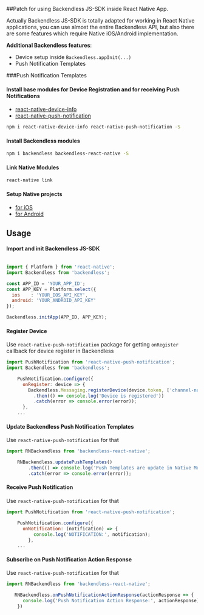 ##Patch for using Backendless JS-SDK inside React Native App.

Actually Backendless JS-SDK is totally adapted for working in React Native applications, 
you can use almost the entire Backendless API, 
but also there are some features which require Native iOS/Android implementation.

__Additional Backendless features__:
- Device setup inside `Backendless.appInit(...)`
- Push Notification Templates

###Push Notification Templates

#### Install base modules for Device Registration and for receiving Push Notifications
- [react-native-device-info](https://www.npmjs.com/package/react-native-device-info)  
- [react-native-push-notification](https://www.npmjs.com/package/react-native-push-notification)

````bash
npm i react-native-device-info react-native-push-notification -S
````
 
#### Install Backendless modules
````bash
npm i backendless backendless-react-native -S
````

#### Link Native Modules
````bash
react-native link
````

#### Setup Native projects
- [for iOS](./doc/ios/guide.md)
- [for Android](./doc/ios/guide.md)

## Usage

#### Import and init Backendless JS-SDK 

```javascript

import { Platform } from 'react-native';
import Backendless from 'backendless';

const APP_ID = 'YOUR_APP_ID';
const APP_KEY = Platform.select({
  ios    : 'YOUR_IOS_API_KEY',
  android: 'YOUR_ANDROID_API_KEY'
});

Backendless.initApp(APP_ID, APP_KEY);
```

#### Register Device
Use `react-native-push-notification` package for getting `onRegister` callback for device register in Backendless
```javascript
import PushNotification from 'react-native-push-notification';
import Backendless from 'backendless';

    PushNotification.configure({
      onRegister: device => {
        Backendless.Messaging.registerDevice(device.token, ['channel-name'])
          .then(() => console.log('Device is registered'))
          .catch(error => console.error(error));
      },      
    ...
```

#### Update Backendless Push Notification Templates
Use `react-native-push-notification` for that
```javascript
import RNBackendless from 'backendless-react-native';

    RNBackendless.updatePushTemplates()
        .then(() => console.log('Push Templates are update in Native Module'))
        .catch(error => console.error(error));

```

#### Receive Push Notification
Use `react-native-push-notification` for that
```javascript
import PushNotification from 'react-native-push-notification';

    PushNotification.configure({
      onNotification: (notification) => {
          console.log('NOTIFICATION:', notification);
        },     
    ...
```

#### Subscribe on Push Notification Action Response
Use `react-native-push-notification` for that
```javascript
import RNBackendless from 'backendless-react-native';

   RNBackendless.onPushNotificationActionResponse(actionResponse => {
      console.log('Push Notification Action Response:', actionResponse)
    })
```

  
  